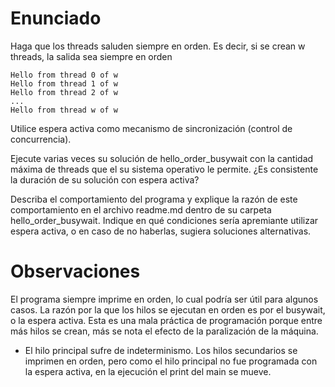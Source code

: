 # Enunciado
Haga que los threads saluden siempre en orden. Es decir, si se crean w threads, la salida sea siempre en orden

`Hello from thread 0 of w` <br>
`Hello from thread 1 of w` <br>
`Hello from thread 2 of w` <br>
`...` <br>
`Hello from thread w of w` <br>

Utilice espera activa como mecanismo de sincronización (control de concurrencia).

Ejecute varias veces su solución de hello_order_busywait con la cantidad máxima de threads que el su sistema operativo le permite. ¿Es consistente la duración de su solución con espera activa?

Describa el comportamiento del programa y explique la razón de este comportamiento en el archivo readme.md dentro de su carpeta hello_order_busywait. Indique en qué condiciones sería apremiante utilizar espera activa, o en caso de no haberlas, sugiera soluciones alternativas.

# Observaciones
El programa siempre imprime en orden, lo cual podría ser útil para algunos casos. La razón por la que los hilos se ejecutan en orden es por el busywait, o la espera activa. Esta es una mala práctica de programación porque entre más hilos se crean, más se nota el efecto de la paralización de la máquina. 

- El hilo principal sufre de indeterminismo. Los hilos secundarios se imprimen en orden, pero como el hilo principal no fue programada con la espera activa, en la ejecución el print del main se mueve.